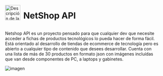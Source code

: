 <div style="display: flex; align-items: center;">
    <img src="https://github.com/facuhdezz/netshop-api/assets/140118973/061a6b8f-0c66-4739-9d7e-ce962c69297d" alt="Descripción de la imagen" style="width: 50px; height: 50px; margin-right: 10px;">
    <h1>NetShop API</h1>
</div>

Netshop API es un proyecto pensado para que cualquier dev que necesite acceder a fichas de productos tecnológicos lo pueda hacer de forma fácil.
Está orientado al desarrollo de tiendas de ecommerce de tecnología pero es abierto a cualquier tipo de contenido que desees desarrollar.
Cuenta con una lista de más de 30 productos en formato json con imágenes incluídas que van desde componentes de PC, a laptops y gabinetes.

![imagen](https://github.com/facuhdezz/netshop-api/assets/140118973/476bed70-d3d7-4207-a0c4-4ea3372086e4)
